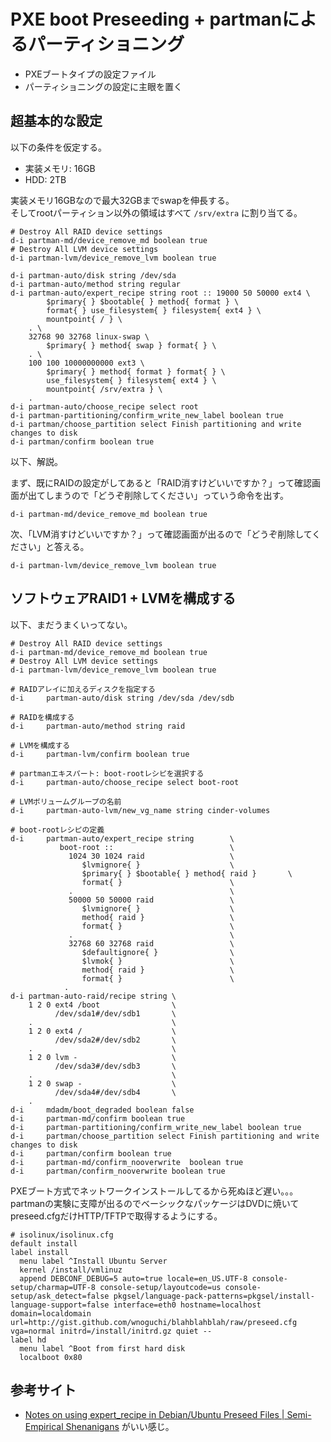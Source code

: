 # PXE boot Preseeding + partmanによるパーティショニング

- PXEブートタイプの設定ファイル
- パーティショニングの設定に主眼を置く

## 超基本的な設定

以下の条件を仮定する。

- 実装メモリ: 16GB
- HDD: 2TB

実装メモリ16GBなので最大32GBまでswapを伸長する。  
そしてrootパーティション以外の領域はすべて `/srv/extra` に割り当てる。

```
# Destroy All RAID device settings
d-i partman-md/device_remove_md boolean true
# Destroy All LVM device settings
d-i partman-lvm/device_remove_lvm boolean true

d-i partman-auto/disk string /dev/sda
d-i partman-auto/method string regular
d-i partman-auto/expert_recipe string root :: 19000 50 50000 ext4 \
        $primary{ } $bootable{ } method{ format } \
        format{ } use_filesystem{ } filesystem{ ext4 } \
        mountpoint{ / } \
    . \
    32768 90 32768 linux-swap \
        $primary{ } method{ swap } format{ } \
    . \
    100 100 10000000000 ext3 \
        $primary{ } method{ format } format{ } \
        use_filesystem{ } filesystem{ ext4 } \
        mountpoint{ /srv/extra } \
    .
d-i partman-auto/choose_recipe select root
d-i partman-partitioning/confirm_write_new_label boolean true
d-i partman/choose_partition select Finish partitioning and write changes to disk
d-i partman/confirm boolean true
```

以下、解説。

まず、既にRAIDの設定がしてあると「RAID消すけどいいですか？」って確認画面が出てしまうので「どうぞ削除してください」っていう命令を出す。

```
d-i partman-md/device_remove_md boolean true
```

次、「LVM消すけどいいですか？」って確認画面が出るので「どうぞ削除してください」と答える。

```
d-i partman-lvm/device_remove_lvm boolean true
```

## ソフトウェアRAID1 + LVMを構成する

以下、まだうまくいってない。

```
# Destroy All RAID device settings
d-i partman-md/device_remove_md boolean true
# Destroy All LVM device settings
d-i partman-lvm/device_remove_lvm boolean true

# RAIDアレイに加えるディスクを指定する
d-i     partman-auto/disk string /dev/sda /dev/sdb

# RAIDを構成する
d-i     partman-auto/method string raid

# LVMを構成する
d-i     partman-lvm/confirm boolean true

# partmanエキスパート: boot-rootレシピを選択する
d-i     partman-auto/choose_recipe select boot-root

# LVMボリュームグループの名前
d-i     partman-auto-lvm/new_vg_name string cinder-volumes

# boot-rootレシピの定義
d-i     partman-auto/expert_recipe string        \
           boot-root ::                          \
             1024 30 1024 raid                   \
                $lvmignore{ }                    \
                $primary{ } $bootable{ } method{ raid }       \
                format{ }                        \
             .                                   \
             50000 50 50000 raid                 \
                $lvmignore{ }                    \
                method{ raid }                   \
                format{ }                        \
             .                                   \
             32768 60 32768 raid                 \
                $defaultignore{ }                \
                $lvmok{ }                        \
                method{ raid }                   \
                format{ }                        \
            .                                    
d-i partman-auto-raid/recipe string \
    1 2 0 ext4 /boot                \
          /dev/sda1#/dev/sdb1       \
    .                               \
    1 2 0 ext4 /                    \
          /dev/sda2#/dev/sdb2       \
    .                               \
    1 2 0 lvm -                     \
          /dev/sda3#/dev/sdb3       \
    .                               \
    1 2 0 swap -                    \
          /dev/sda4#/dev/sdb4       \
    .                               
d-i     mdadm/boot_degraded boolean false
d-i     partman-md/confirm boolean true
d-i     partman-partitioning/confirm_write_new_label boolean true
d-i     partman/choose_partition select Finish partitioning and write changes to disk
d-i     partman/confirm boolean true
d-i     partman-md/confirm_nooverwrite  boolean true
d-i     partman/confirm_nooverwrite boolean true
```

PXEブート方式でネットワークインストールしてるから死ぬほど遅い。。。  
partmanの実験に支障が出るのでベーシックなパッケージはDVDに焼いてpreseed.cfgだけHTTP/TFTPで取得するようにする。

```
# isolinux/isolinux.cfg
default install
label install
  menu label ^Install Ubuntu Server
  kernel /install/vmlinuz
  append DEBCONF_DEBUG=5 auto=true locale=en_US.UTF-8 console-setup/charmap=UTF-8 console-setup/layoutcode=us console-setup/ask_detect=false pkgsel/language-pack-patterns=pkgsel/install-language-support=false interface=eth0 hostname=localhost domain=localdomain url=http://gist.github.com/wnoguchi/blahblahblah/raw/preseed.cfg vga=normal initrd=/install/initrd.gz quiet --
label hd
  menu label ^Boot from first hard disk
  localboot 0x80
```

## 参考サイト

- [Notes on using expert_recipe in Debian/Ubuntu Preseed Files | Semi-Empirical Shenanigans](http://cptyesterday.wordpress.com/2012/06/17/notes-on-using-expert_recipe-in-debianubuntu-preseed-files/) がいい感じ。
